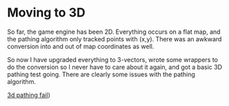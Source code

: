 # Moving to 3D

So far, the game engine has been 2D.  Everything occurs on a flat map, and the pathing algorithm only tracked points with (x,y).  There was an awkward conversion into and out of map coordinates as well.

So now I have upgraded everything to 3-vectors, wrote some wrappers to do the conversion so I never have to care about it again, and got a basic 3D pathing test going.  There are clearly some issues with the pathing algorithm.

[3d pathing fail](3dpathfail.mov))
